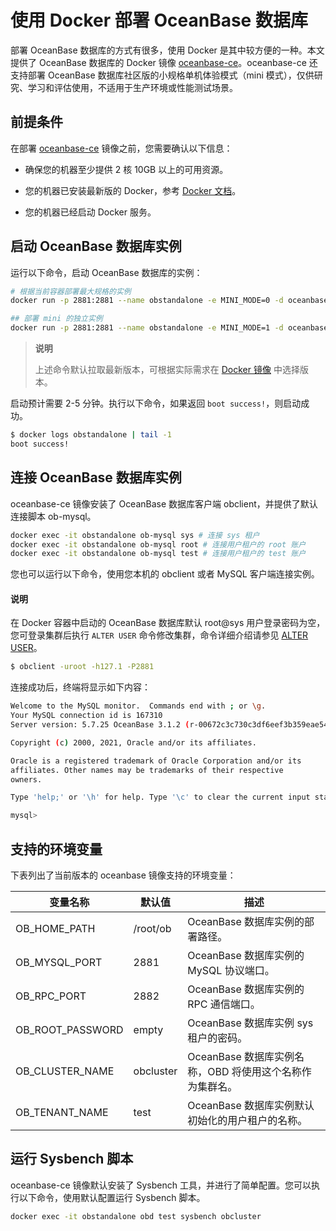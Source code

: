 # 使用 Docker 部署 OceanBase 数据库

部署 OceanBase 数据库的方式有很多，使用 Docker 是其中较方便的一种。本文提供了 OceanBase 数据库的 Docker 镜像 [oceanbase-ce](https://hub.docker.com/r/oceanbase/oceanbase-ce)。oceanbase-ce 还支持部署 OceanBase 数据库社区版的小规格单机体验模式（mini 模式），仅供研究、学习和评估使用，不适用于生产环境或性能测试场景。

## 前提条件

在部署 [oceanbase-ce](https://hub.docker.com/r/oceanbase/oceanbase-ce)  镜像之前，您需要确认以下信息：

* 确保您的机器至少提供 2 核 10GB 以上的可用资源。

* 您的机器已安装最新版的 Docker，参考 [Docker 文档](https://docs.docker.com/get-docker/)。

* 您的机器已经启动 Docker 服务。

## 启动 OceanBase 数据库实例

运行以下命令，启动 OceanBase 数据库的实例：

```bash
# 根据当前容器部署最大规格的实例
docker run -p 2881:2881 --name obstandalone -e MINI_MODE=0 -d oceanbase/oceanbase-ce

## 部署 mini 的独立实例
docker run -p 2881:2881 --name obstandalone -e MINI_MODE=1 -d oceanbase/oceanbase-ce
```

> **说明**
>
> 上述命令默认拉取最新版本，可根据实际需求在 [Docker 镜像](https://hub.docker.com/r/oceanbase/oceanbase-ce/tags) 中选择版本。

启动预计需要 2-5 分钟。执行以下命令，如果返回 `boot success!`，则启动成功。

```bash
$ docker logs obstandalone | tail -1
boot success!
```

## 连接 OceanBase 数据库实例

oceanbase-ce 镜像安装了 OceanBase 数据库客户端 obclient，并提供了默认连接脚本 ob-mysql。

```bash
docker exec -it obstandalone ob-mysql sys # 连接 sys 租户
docker exec -it obstandalone ob-mysql root # 连接用户租户的 root 账户
docker exec -it obstandalone ob-mysql test # 连接用户租户的 test 账户
```

您也可以运行以下命令，使用您本机的 obclient 或者 MySQL 客户端连接实例。

<main id="notice" type='explain'>
  <h4>说明</h4>
  <p>在 Docker 容器中启动的 OceanBase 数据库默认 root@sys 用户登录密码为空，您可登录集群后执行 <code>ALTER USER</code> 命令修改集群，命令详细介绍请参见 <a href='../1000.sql-reference/500.sql-statements/1000.alter-user.md'>ALTER USER</a>。</p>
</main>

```bash
$ obclient -uroot -h127.1 -P2881
```

连接成功后，终端将显示如下内容：

```bash
Welcome to the MySQL monitor.  Commands end with ; or \g.
Your MySQL connection id is 167310
Server version: 5.7.25 OceanBase 3.1.2 (r-00672c3c730c3df6eef3b359eae548d8c2db5ea2) (Built Jun 22 2021 12:46:28)

Copyright (c) 2000, 2021, Oracle and/or its affiliates.

Oracle is a registered trademark of Oracle Corporation and/or its
affiliates. Other names may be trademarks of their respective
owners.

Type 'help;' or '\h' for help. Type '\c' to clear the current input statement.

mysql>
```

## 支持的环境变量

下表列出了当前版本的 oceanbase 镜像支持的环境变量：

|       变量名称       |   默认值    |                 描述                  |
|------------------|----------|-------------------------------------|
| OB_HOME_PATH     | /root/ob | OceanBase 数据库实例的部署路径。               |
| OB_MYSQL_PORT    | 2881     | OceanBase 数据库实例的 MySQL 协议端口。        |
| OB_RPC_PORT      | 2882     | OceanBase 数据库实例的 RPC 通信端口。          |
| OB_ROOT_PASSWORD | empty    | OceanBase 数据库实例 sys 租户的密码。          |
| OB_CLUSTER_NAME  | obcluster  | OceanBase 数据库实例名称，OBD 将使用这个名称作为集群名。 |
| OB_TENANT_NAME   | test     | OceanBase 数据库实例默认初始化的用户租户的名称。       |

## 运行 Sysbench 脚本

oceanbase-ce 镜像默认安装了 Sysbench 工具，并进行了简单配置。您可以执行以下命令，使用默认配置运行 Sysbench 脚本。

```bash
docker exec -it obstandalone obd test sysbench obcluster
```
